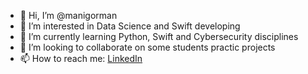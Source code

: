 - 👋 Hi, I’m @manigorman
- 👀 I’m interested in Data Science and Swift developing
- 🌱 I’m currently learning Python, Swift and Cybersecurity disciplines
- 💞️ I’m looking to collaborate on some students practic projects
- 📫 How to reach me: [LinkedIn](https://www.linkedin.com/in/manigorman/)

<!---
manigorman/manigorman is a ✨ special ✨ repository because its `README.md` (this file) appears on your GitHub profile.
You can click the Preview link to take a look at your changes.
--->
